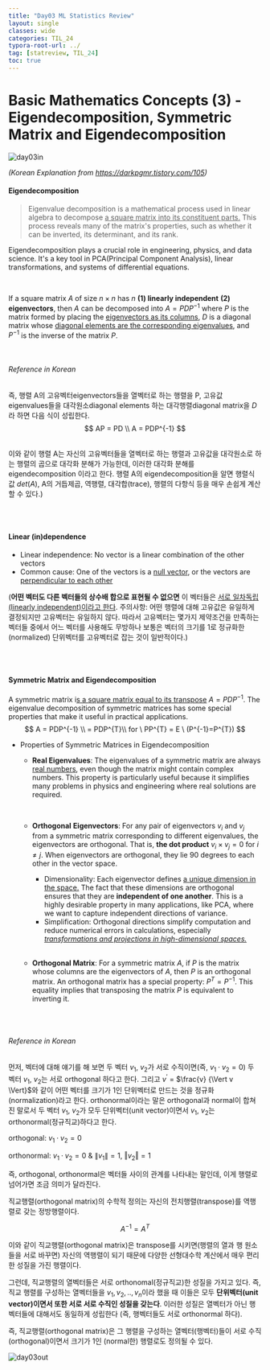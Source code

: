 ```yaml
---
title: "Day03 ML Statistics Review"
layout: single
classes: wide
categories: TIL_24
typora-root-url: ../
tag: [statreview, TIL_24]
toc: true
---
```


# Basic Mathematics Concepts (3) - Eigendecomposition, Symmetric Matrix and Eigendecomposition

<img src="/blog/images/2024-05-16-TIL24_Day3/360F2DDF-9B34-4EE4-8A79-D4802F54D179.jpeg" alt="day03in">



*(Korean Explanation from https://darkpgmr.tistory.com/105)*

#### Eigendecomposition

> Eigenvalue decomposition is a mathematical process used in linear algebra to decompose <u>a square matrix into its constituent parts.</u> This process reveals many of the matrix's properties, such as whether it can be inverted, its determinant, and its rank. 

Eigendecomposition plays a crucial role in engineering, physics, and data science. It's a key tool in PCA(Principal Component Analysis), linear transformations, and systems of differential equations. 

<br>

If a square matrix $A$ of size $n \times n$ has $n$ **(1) linearly independent** **(2) eigenvectors**, then $A$ can be decomposed into $A= PDP^{-1}$ where $P$ is the matrix formed by placing the <u>eigenvectors as its columns</u>, $D$ is a diagonal matrix whose <u>diagonal elements are the corresponding eigenvalues</u>, and $P^{-1}$ is the inverse of the matrix $P$.

<br>

###### *Reference in Korean*

즉, 행렬 A의 고유벡터eigenvectors들을 열벡터로 하는 행렬을 P, 고유값eigenvalues들을 대각원소diagonal elements 하는 대각행렬diagonal matrix을 $D$라 하면 다음 식이 성립한다. <br>
$$
AP = PD \\
A = PDP^{-1}
$$

<br>이와 같이 행렬 A는 자신의 고유벡터들을 열벡터로 하는 행렬과 고유값을 대각원소로 하는 행렬의 곱으로 대각화 분해가 가능한데, 이러한 대각화 분해를 eigendecomposition 이라고 한다. 행렬 A의 eigendecomposition을 알면 행렬식 값 $det(A)$, A의 거듭제곱, 역행렬, 대각합(trace), 행렬의 다항식 등을 매우 손쉽게 계산할 수 있다.)

<br><br>

#### **Linear (in)dependence**

- Linear independence: No vector is a linear combination of the other vectors
- Common cause: One of the vectors is a <u>null vector</u>, or the vectors are <u>perpendicular to each other</u> <br>

(**어떤 벡터도 다른 벡터들의 상수배 합으로 표현될 수 없으면** 이 벡터들은 <u>서로 일차독립(linearly independent)이라고 한다</u>. 주의사항: 어떤 행렬에 대해 고유값은 유일하게 결정되지만 고유벡터는 유일하지 않다. 따라서 고유벡터는 몇가지 제약조건을 만족하는 벡터들 중에서 어느 벡터를 사용해도 무방하나 보통은 벡터의 크기를 1로 정규화한(normalized) 단위벡터를 고유벡터로 잡는 것이 일반적이다.)

<br><br>

#### **Symmetric Matrix and Eigendecomposition**

A symmetric matrix i<u>s a square matrix equal to its transpose</u> $A = PDP^{-1}$​. The eigenvalue decomposition of symmetric matrices has some special properties that make it useful in practical applications. 
$$
A = PDP^{-1}  \\
  = PDP^{T}\\
for \ PP^{T} = E \ (P^{-1}=P^{T})
$$




- Properties of Symmetric Matrices in Eigendecomposition
  
  - **Real Eigenvalues**: The eigenvalues of a symmetric matrix are always <u>real numbers</u>, even though the matrix might contain complex numbers. This property is particularly useful because it simplifies many problems in physics and engineering where real solutions are required.
  
    <br>
  
  - **Orthogonal** **Eigenvectors**: For any pair of eigenvectors $v_i$ and $v_j$ from a symmetric matrix corresponding to different eigenvalues, the eigenvectors are orthogonal. That is, **the dot product** $v_i \times v_j = 0$ for $i \neq j$​.  When eigenvectors are orthogonal, they lie 90 degrees to each other in the vector space. 
    
    - Dimensionality: Each eigenvector defines <u>a unique dimension in the space.</u> The fact that these dimensions are orthogonal ensures that they are **independent of one another**. This is a highly desirable property in many applications, like PCA, where we want to capture independent directions of variance.
    - Simplification: Orthogonal directions simplify computation and reduce numerical errors in calculations, especially <u>*transformations and projections in high-dimensional spaces.*</u>
    
    <br>
    
  - **Orthogonal Matrix**: For a symmetric matrix $A$, if $P$ is the matrix whose columns are the eigenvectors of $A$, then $P$ is an orthogonal matrix. An orthogonal matrix has a special property: $P^T = P^{-1}$. This equality implies that transposing the matrix $P$​ is equivalent to inverting it.

<br><br>

###### *Reference in Korean*

먼저, 벡터에 대해 얘기를 해 보면 두 벡터 $v_1$, $v_2$가 서로 수직이면(즉, $v_1·v_2=0$) 두 벡터 $v_1$, $v_2$는 서로 orthogonal 하다고 한다. 그리고 $v^{'}$ = $\frac{v} {\Vert v \Vert}$와 같이 어떤 벡터를 크기가 1인 단위벡터로 만드는 것을 정규화(normalization)라고 한다. orthonormal이라는 말은 orthogonal과 normal이 합쳐진 말로서 두 벡터 $v_1$, $v_2$가 모두 단위벡터(unit vector)이면서 $v_1$, $v_2$는 orthonormal(정규직교)하다고 한다.

orthogonal: $v_1·v_2= 0$

orthonormal: $v_1·v_2 = 0$  &  $\lVert v_1 \rVert =1$, $\Vert v_2 \Vert = 1$



즉, orthogonal, orthonormal은 벡터들 사이의 관계를 나타내는 말인데, 이게 행렬로 넘어가면 조금 의미가 달라진다.



직교행렬(orthogonal matrix)의 수학적 정의는 자신의 전치행렬(transpose)를 역행렬로 갖는 정방행렬이다.  

$$A^{-1} = A^T$$

이와 같이 직교행렬(orthogonal matrix)은 transpose를 시키면(행렬의 열과 행 원소들을 서로 바꾸면) 자신의 역행렬이 되기 때문에 다양한 선형대수학 계산에서 매우 편리한 성질을 가진 행렬이다.



그런데, 직교행렬의 열벡터들은 서로 orthonomal(정규직교)한 성질을 가지고 있다. 즉, 직교 행렬를 구성하는 열벡터들을 $v_1, v_2, .., v_n$이라 했을 때 이들은 모두 **단위벡터(unit vector)이면서 또한 서로 서로 수직인 성질을 갖는다**. 이러한 성질은 열벡터가 아닌 행벡터들에 대해서도 동일하게 성립한다 (즉, 행벡터들도 서로 orthonormal 하다).



즉, 직교행렬(orthogonal matrix)은 그 행렬을 구성하는 열벡터(행벡터)들이 서로 수직(orthogonal)이면서 크기가 1인 (normal한) 행렬로도 정의될 수 있다.



<img src="/blog/images/2024-05-16-TIL24_Day3/63841F63-292D-47F9-A914-317B42FE3350.jpeg" alt="day03out">

